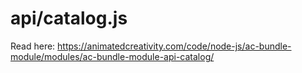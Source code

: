 # api/catalog.js

Read here: <https://animatedcreativity.com/code/node-js/ac-bundle-module/modules/ac-bundle-module-api-catalog/>
